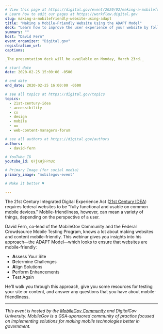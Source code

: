 ```yaml
---
# View this page at https://digital.gov/event/2020/02/making-a-mobilefriendly-website-using-adapt
# Learn how to edit our pages at https://workflow.digital.gov
slug: making-a-mobilefriendly-website-using-adapt
title: "Making a Mobile-Friendly Website Using the ADAPT Model"
deck: "Learn how to improve the user experience of your website by following the ADAPT Model to enhance the performance of your content on cellular networks or mobile devices."
summary: ""
host: "David Fern"
event_organizer: "Digital.gov"
registration_url: 
captions: 

_The presentation deck will be available on Monday, March 23rd._

# start date
date: 2020-02-25 15:00:00 -0500

# end date
end_date: 2020-02-25 16:00:00 -0500

# see all topics at https://digital.gov/topics
topics: 
  - 21st-century-idea
  - accessibility
  - cx
  - design
  - mobile
  - ux
  - web-content-managers-forum

# see all authors at https://digital.gov/authors
authors: 
  - david-fern

# YouTube ID
youtube_id: O7jKHjFPnUc

# Primary Image (for social media)
primary_image: "mobilegov-event"

# Make it better ♥

---
```


The 21st Century Integrated Digital Experience Act ([21st Century IDEA](https://digital.gov/resources/21st-century-integrated-digital-experience-act/)) requires federal websites to be "fully functional and usable on common mobile devices." Mobile-friendliness, however, can mean a variety of things, depending on the perspective of a user.

David Fern, co-lead of the MobileGov Community and the Federal Crowdsource Mobile Testing Program, knows a lot about making websites and content mobile-friendly. This webinar gives you insights into his approach—the ADAPT Model—which looks to ensure that websites are mobile-friendly:

- **A**ssess Your Site
- **D**etermine Challenges
- **A**lign Solutions
- **P**erform Enhancements
- **T**est Again

He'll walk you through this approach, give you some resources for testing your site or content, and answer any questions that you have about mobile-friendliness.

---

_This event is hosted by the [MobileGov Community](https://digital.gov/communities/mobile/) and DigitalGov University. MobileGov is a GSA-sponsored community of practice focused on implementing solutions for making mobile technologies better in government._
